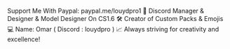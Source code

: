 Support Me With Paypal:  paypal.me/louydpro1
🎨 Discord Manager & Designer & Model Designer On CS1.6
🛠️ Creator of Custom Packs & Emojis
💻 Name: Omar ( Discord : louydpro )
📈 Always striving for creativity and excellence!

<!---
Omarakan/Omarakan is a ✨ special ✨ repository because its `README.md` (this file) appears on your GitHub profile.
You can click the Preview link to take a look at your changes.
--->
